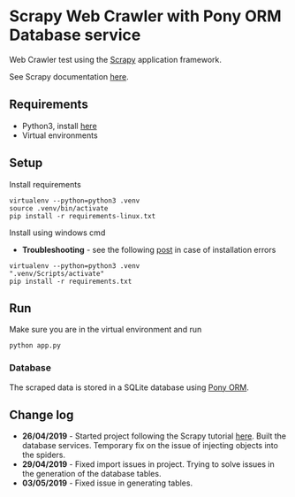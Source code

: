 # Scrapy Web Crawler with Pony ORM Database service
Web Crawler test using the [Scrapy](https://scrapy.org/) application framework.

See Scrapy documentation [here](https://docs.scrapy.org/en/latest/index.html).

## Requirements
- Python3, install [here](https://www.python.org/downloads/)
- Virtual environments

## Setup
Install requirements
```
virtualenv --python=python3 .venv
source .venv/bin/activate
pip install -r requirements-linux.txt
```
Install using windows cmd
 - **Troubleshooting** - see the following [post](https://github.com/benfred/implicit/issues/76#issuecomment-468733978) in case of installation errors
```
virtualenv --python=python3 .venv
".venv/Scripts/activate"
pip install -r requirements.txt
```

## Run
Make sure you are in the virtual environment and run
```
python app.py
```

### Database
The scraped data is stored in a SQLite database using [Pony ORM](https://ponyorm.org/).


## Change log
- **26/04/2019** - Started project following the Scrapy tutorial [here](https://docs.scrapy.org/en/latest/intro/tutorial.html). Built the database services. Temporary fix on the issue of injecting objects into the spiders.
- **29/04/2019** - Fixed import issues in project. Trying to solve issues in the generation of the database tables.
- **03/05/2019** - Fixed issue in generating tables.